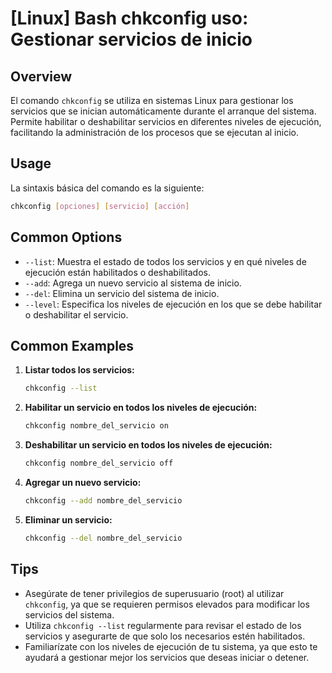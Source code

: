 # [Linux] Bash chkconfig uso: Gestionar servicios de inicio

## Overview
El comando `chkconfig` se utiliza en sistemas Linux para gestionar los servicios que se inician automáticamente durante el arranque del sistema. Permite habilitar o deshabilitar servicios en diferentes niveles de ejecución, facilitando la administración de los procesos que se ejecutan al inicio.

## Usage
La sintaxis básica del comando es la siguiente:

```bash
chkconfig [opciones] [servicio] [acción]
```

## Common Options
- `--list`: Muestra el estado de todos los servicios y en qué niveles de ejecución están habilitados o deshabilitados.
- `--add`: Agrega un nuevo servicio al sistema de inicio.
- `--del`: Elimina un servicio del sistema de inicio.
- `--level`: Especifica los niveles de ejecución en los que se debe habilitar o deshabilitar el servicio.

## Common Examples
1. **Listar todos los servicios:**
   ```bash
   chkconfig --list
   ```

2. **Habilitar un servicio en todos los niveles de ejecución:**
   ```bash
   chkconfig nombre_del_servicio on
   ```

3. **Deshabilitar un servicio en todos los niveles de ejecución:**
   ```bash
   chkconfig nombre_del_servicio off
   ```

4. **Agregar un nuevo servicio:**
   ```bash
   chkconfig --add nombre_del_servicio
   ```

5. **Eliminar un servicio:**
   ```bash
   chkconfig --del nombre_del_servicio
   ```

## Tips
- Asegúrate de tener privilegios de superusuario (root) al utilizar `chkconfig`, ya que se requieren permisos elevados para modificar los servicios del sistema.
- Utiliza `chkconfig --list` regularmente para revisar el estado de los servicios y asegurarte de que solo los necesarios estén habilitados.
- Familiarízate con los niveles de ejecución de tu sistema, ya que esto te ayudará a gestionar mejor los servicios que deseas iniciar o detener.